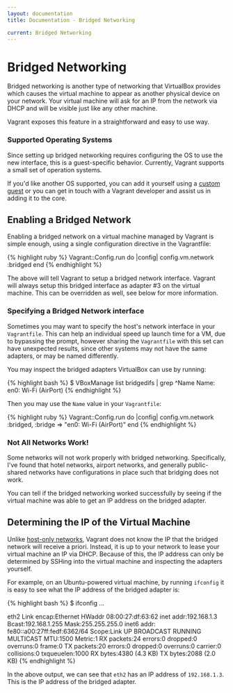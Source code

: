 ```yaml
---
layout: documentation
title: Documentation - Bridged Networking

current: Bridged Networking
---
```

# Bridged Networking

Bridged networking is another type of networking that VirtualBox
provides which causes the virtual machine to appear as another
physical device on your network. Your virtual machine will ask for
an IP from the network via DHCP and will be visible just like any
other machine.

Vagrant exposes this feature in a straightforward and easy to use
way.

<div class="alert alert-block alert-notice">
  <h3>Supported Operating Systems</h3>
  <p>
    Since setting up bridged networking requires configuring the OS to
    use the new interface, this is a guest-specific behavior. Currently,
    Vagrant supports a small set of operation systems.
  </p>
  <p>
    If you'd like another OS supported, you can add it yourself using a
    <a href="/v1/docs/guests.html">custom guest</a> or you can get in touch
    with a Vagrant developer and assist us in adding it to the core.
  </p>
</div>

## Enabling a Bridged Network

Enabling a bridged network on a virtual machine managed by Vagrant
is simple enough, using a single configuration directive in the
Vagrantfile:

{% highlight ruby %}
Vagrant::Config.run do |config|
  config.vm.network :bridged
end
{% endhighlight %}

The above will tell Vagrant to setup a bridged network interface.
Vagrant will always setup this bridged interface as adapter #3 on
the virtual machine. This can be overridden as well, see below for more
information.

### Specifying a Bridged Network interface

Sometimes you may want to specify the host's network interface in your `Vagrantfile`.
This can help an individual speed up launch time for a VM, due to bypassing the prompt,
however sharing the `Vagrantfile` with this set can have unexpected results, since other
systems may not have the same adapters, or may be named differently.

You may inspect the bridged adapters VirtualBox can use by running:

{% highlight bash %}
$ VBoxManage list bridgedifs | grep ^Name
Name:            en0: Wi-Fi (AirPort)
{% endhighlight %}

Then you may use the `Name` value in your `Vagrantfile`:

{% highlight ruby %}
Vagrant::Config.run do |config|
  config.vm.network :bridged, :bridge => "en0: Wi-Fi (AirPort)"
end
{% endhighlight %}

<div class="alert alert-block alert-notice">
  <h3>Not All Networks Work!</h3>
  <p>
    Some networks will not work properly with bridged networking. Specifically,
    I've found that hotel networks, airport networks, and generally public-shared
    networks have configurations in place such that bridging does not work.
  </p>
  <p>
    You can tell if the bridged networking worked successfully by seeing if the
    virtual machine was able to get an IP address on the bridged adapter.
  </p>
</div>

## Determining the IP of the Virtual Machine

Unlike [host-only networks](/v1/docs/host_only_networking.html), Vagrant does
not know the IP that the bridged network will receive a priori. Instead,
it is up to your network to lease your virtual machine an IP via DHCP.
Because of this, the IP address can only be determined by SSHing into
the virtual machine and inspecting the adapters yourself.

For example, on an Ubuntu-powered virtual machine, by running `ifconfig`
it is easy to see what the IP address of the bridged adapter is:

{% highlight bash %}
$ ifconfig
...

eth2      Link encap:Ethernet  HWaddr 08:00:27:df:63:62
          inet addr:192.168.1.3  Bcast:192.168.1.255  Mask:255.255.255.0
          inet6 addr: fe80::a00:27ff:fedf:6362/64 Scope:Link
          UP BROADCAST RUNNING MULTICAST  MTU:1500  Metric:1
          RX packets:24 errors:0 dropped:0 overruns:0 frame:0
          TX packets:20 errors:0 dropped:0 overruns:0 carrier:0
          collisions:0 txqueuelen:1000
          RX bytes:4380 (4.3 KB)  TX bytes:2088 (2.0 KB)
{% endhighlight %}

In the above output, we can see that `eth2` has an IP address of
`192.168.1.3`. This is the IP address of the bridged adapter.
